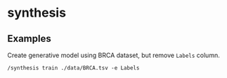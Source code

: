 # synthesis




## Examples
Create generative model using BRCA dataset, but remove `Labels` column.
```
/synthesis train ./data/BRCA.tsv -e Labels
```